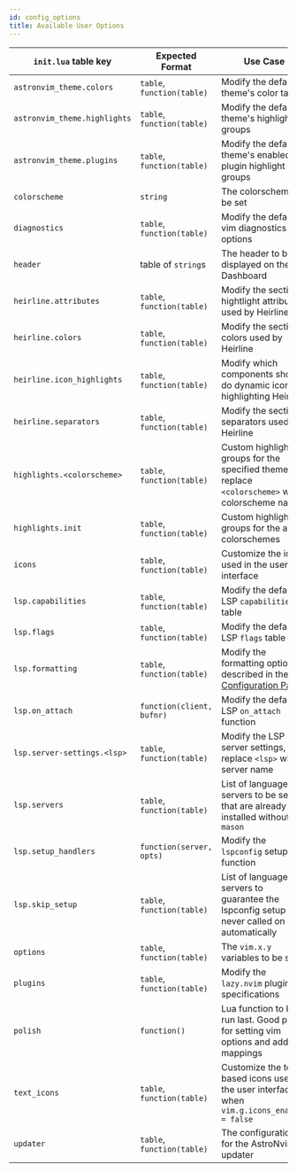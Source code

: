 ```yaml
---
id: config_options
title: Available User Options
---
```


| `init.lua` table key         | Expected Format            | Use Case                                                                                                                   | Alternate File Path (in `user/` folder) |
| ---------------------------- | -------------------------- | -------------------------------------------------------------------------------------------------------------------------- | --------------------------------------- |
| `astronvim_theme.colors`     | `table`, `function(table)` | Modify the default theme's color table                                                                                     | `astronvim_theme/colors.lua`            |
| `astronvim_theme.highlights` | `table`, `function(table)` | Modify the default theme's highlight groups                                                                                | `astronvim_theme/highlights.lua`        |
| `astronvim_theme.plugins`    | `table`, `function(table)` | Modify the default theme's enabled plugin highlight groups                                                                 | `astronvim_theme/plugins.lua`           |
| `colorscheme`                | `string`                   | The colorscheme to be set                                                                                                  | `colorscheme.lua`                       |
| `diagnostics`                | `table`, `function(table)` | Modify the default vim diagnostics options                                                                                 | `diagnostics.lua`                       |
| `header`                     | table of `string`s         | The header to be displayed on the Dashboard                                                                                | `header.lua`                            |
| `heirline.attributes`        | `table`, `function(table)` | Modify the section hightlight attributes used by Heirline                                                                  | `heirline/attributes.lua`               |
| `heirline.colors`            | `table`, `function(table)` | Modify the section colors used by Heirline                                                                                 | `heirline/colors.lua`                   |
| `heirline.icon_highlights`   | `table`, `function(table)` | Modify which components should do dynamic icon highlighting Heirline                                                       | `heirline/icon_highlights.lua`          |
| `heirline.separators`        | `table`, `function(table)` | Modify the section separators used by Heirline                                                                             | `heirline/separators.lua`               |
| `highlights.<colorscheme>`   | `table`, `function(table)` | Custom highlight groups for the specified theme, replace `<colorscheme>` with colorscheme name                             | `highlights/<colorscheme>.lua`          |
| `highlights.init`            | `table`, `function(table)` | Custom highlight groups for the all colorschemes                                                                           | `highlights/init.lua`                   |
| `icons`                      | `table`, `function(table)` | Customize the icons used in the user interface                                                                             | `icons.lua`                             |
| `lsp.capabilities`           | `table`, `function(table)` | Modify the default LSP `capabilities` table                                                                                | `lsp/capabilities.lua`                  |
| `lsp.flags`                  | `table`, `function(table)` | Modify the default LSP `flags` table                                                                                       | `lsp/flags.lua`                         |
| `lsp.formatting`             | `table`, `function(table)` | Modify the formatting options described in the [LSP Configuration Page](../Recipes/advanced_lsp.md#controlling-formatting) | `lsp/formatting.lua`                    |
| `lsp.on_attach`              | `function(client, bufnr)`  | Modify the default LSP `on_attach` function                                                                                | `lsp/on_attach.lua`                     |
| `lsp.server-settings.<lsp>`  | `table`, `function(table)` | Modify the LSP server settings, replace `<lsp>` with server name                                                           | `lsp/server-settings/<lsp>.lua`         |
| `lsp.servers`                | `table`, `function(table)` | List of language servers to be set up that are already installed without `mason`                                           | `lsp/servers.lua`                       |
| `lsp.setup_handlers`         | `function(server, opts)`   | Modify the `lspconfig` setup function                                                                                      | `lsp/setup_handlers.lua`                |
| `lsp.skip_setup`             | `table`, `function(table)` | List of language servers to guarantee the lspconfig setup is never called on automatically                                 | `lsp/skip_setup.lua`                    |
| `options`                    | `table`, `function(table)` | The `vim.x.y` variables to be set                                                                                          | `options.lua`                           |
| `plugins`                    | `table`, `function(table)` | Modify the `lazy.nvim` plugin specifications                                                                               | `plugins/<any_files>.lua`               |
| `polish`                     | `function()`               | Lua function to be run last. Good place for setting vim options and adding mappings                                        | `polish.lua`                            |
| `text_icons`                 | `table`, `function(table)` | Customize the text based icons used in the user interface when `vim.g.icons_enabled = false`                               | `text_icons.lua`                        |
| `updater`                    | `table`, `function(table)` | The configuration for the AstroNvim updater                                                                                | `updater.lua`                           |
